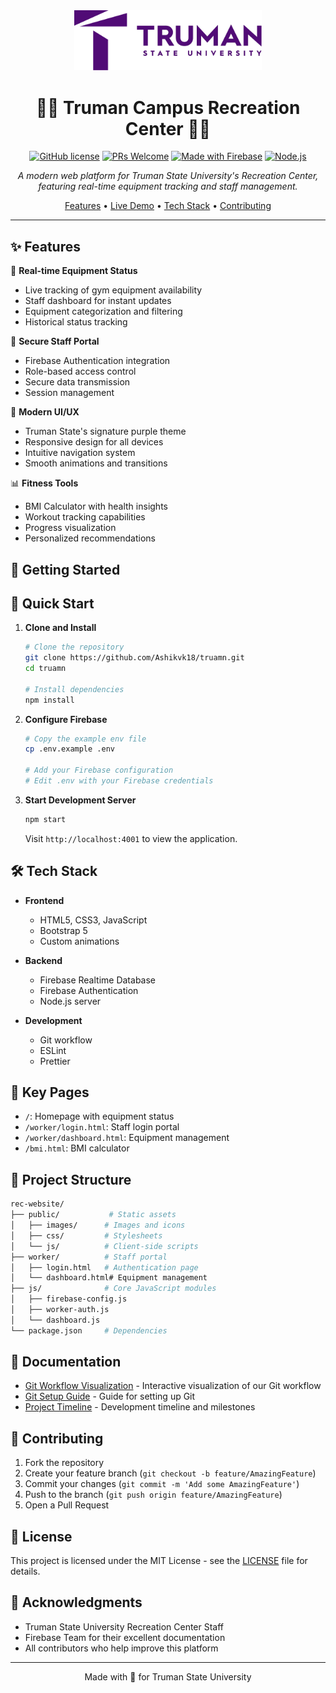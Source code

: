 <div align="center">

<img src="images/logo.svg" alt="Truman State Recreation" width="300"/>

# 🏋️‍♂️ Truman Campus Recreation Center 🏃‍♀️

[![GitHub license](https://img.shields.io/badge/license-MIT-blue.svg)](https://github.com/Ashikvk18/truamn/blob/main/LICENSE)
[![PRs Welcome](https://img.shields.io/badge/PRs-welcome-brightgreen.svg)](https://github.com/Ashikvk18/truamn/pulls)
[![Made with Firebase](https://img.shields.io/badge/Made%20with-Firebase-FFCA28?style=flat&logo=firebase)](https://firebase.google.com/)
[![Node.js](https://img.shields.io/badge/Node.js-14.0+-green.svg)](https://nodejs.org/)

*A modern web platform for Truman State University's Recreation Center, featuring real-time equipment tracking and staff management.*

[Features](#features) • [Live Demo](#live-demo) • [Tech Stack](#tech-stack) • [Contributing](#contributing)

</div>

---

## ✨ Features

🎯 **Real-time Equipment Status**
- Live tracking of gym equipment availability
- Staff dashboard for instant updates
- Equipment categorization and filtering
- Historical status tracking

🔐 **Secure Staff Portal**
- Firebase Authentication integration
- Role-based access control
- Secure data transmission
- Session management

🎨 **Modern UI/UX**
- Truman State's signature purple theme
- Responsive design for all devices
- Intuitive navigation system
- Smooth animations and transitions

📊 **Fitness Tools**
- BMI Calculator with health insights
- Workout tracking capabilities
- Progress visualization
- Personalized recommendations

## 🚀 Getting Started

## 🚀 Quick Start

1. **Clone and Install**
   ```bash
   # Clone the repository
   git clone https://github.com/Ashikvk18/truamn.git
   cd truamn

   # Install dependencies
   npm install
   ```

2. **Configure Firebase**
   ```bash
   # Copy the example env file
   cp .env.example .env

   # Add your Firebase configuration
   # Edit .env with your Firebase credentials
   ```

3. **Start Development Server**
   ```bash
   npm start
   ```

   Visit `http://localhost:4001` to view the application.

## 🛠 Tech Stack

- **Frontend**
  - HTML5, CSS3, JavaScript
  - Bootstrap 5
  - Custom animations

- **Backend**
  - Firebase Realtime Database
  - Firebase Authentication
  - Node.js server

- **Development**
  - Git workflow
  - ESLint
  - Prettier

## 📑 Key Pages

- `/`: Homepage with equipment status
- `/worker/login.html`: Staff login portal
- `/worker/dashboard.html`: Equipment management
- `/bmi.html`: BMI calculator

## 📂 Project Structure

```bash
rec-website/
├── public/           # Static assets
│   ├── images/      # Images and icons
│   ├── css/         # Stylesheets
│   └── js/          # Client-side scripts
├── worker/          # Staff portal
│   ├── login.html   # Authentication page
│   └── dashboard.html# Equipment management
├── js/              # Core JavaScript modules
│   ├── firebase-config.js
│   ├── worker-auth.js
│   └── dashboard.js
└── package.json     # Dependencies
```

## 📖 Documentation

- [Git Workflow Visualization](docs/git-workflow-viewer.html) - Interactive visualization of our Git workflow
- [Git Setup Guide](GIT_SETUP.md) - Guide for setting up Git
- [Project Timeline](PROJECT_TIMELINE.md) - Development timeline and milestones

## 🤝 Contributing

1. Fork the repository
2. Create your feature branch (`git checkout -b feature/AmazingFeature`)
3. Commit your changes (`git commit -m 'Add some AmazingFeature'`)
4. Push to the branch (`git push origin feature/AmazingFeature`)
5. Open a Pull Request

## 📝 License

This project is licensed under the MIT License - see the [LICENSE](LICENSE) file for details.

## 🙏 Acknowledgments

- Truman State University Recreation Center Staff
- Firebase Team for their excellent documentation
- All contributors who help improve this platform

---

<div align="center">

Made with 💜 for Truman State University

</div>
